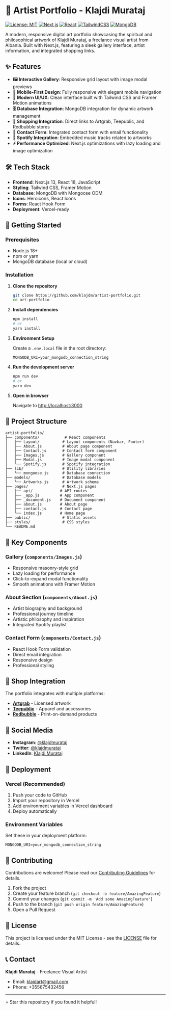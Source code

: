 # 🎨 Artist Portfolio - Klajdi Murataj

[![License: MIT](https://img.shields.io/badge/License-MIT-yellow.svg)](https://opensource.org/licenses/MIT)
[![Next.js](https://img.shields.io/badge/Next.js-13.4.9-blue)](https://nextjs.org/)
[![React](https://img.shields.io/badge/React-18.2.0-blue)](https://reactjs.org/)
[![TailwindCSS](https://img.shields.io/badge/Tailwind-3.3.2-blue)](https://tailwindcss.com/)
[![MongoDB](https://img.shields.io/badge/MongoDB-5.7.0-green)](https://mongodb.com/)

A modern, responsive digital art portfolio showcasing the spiritual and philosophical artwork of Klajdi Murataj, a freelance visual artist from Albania. Built with Next.js, featuring a sleek gallery interface, artist information, and integrated shopping links.

## ✨ Features

- **🖼️ Interactive Gallery**: Responsive grid layout with image modal previews
- **📱 Mobile-First Design**: Fully responsive with elegant mobile navigation
- **🎯 Modern UI/UX**: Clean interface built with Tailwind CSS and Framer Motion animations
- **🗄️ Database Integration**: MongoDB integration for dynamic artwork management
- **🛒 Shopping Integration**: Direct links to Artgrab, Teepublic, and Redbubble stores
- **📧 Contact Form**: Integrated contact form with email functionality
- **🎵 Spotify Integration**: Embedded music tracks related to artworks
- **⚡ Performance Optimized**: Next.js optimizations with lazy loading and image optimization

## 🛠️ Tech Stack

- **Frontend**: Next.js 13, React 18, JavaScript
- **Styling**: Tailwind CSS, Framer Motion
- **Database**: MongoDB with Mongoose ODM
- **Icons**: Heroicons, React Icons
- **Forms**: React Hook Form
- **Deployment**: Vercel-ready

## 🚀 Getting Started

### Prerequisites

- Node.js 18+
- npm or yarn
- MongoDB database (local or cloud)

### Installation

1. **Clone the repository**

   ```bash
   git clone https://github.com/klajdm/artist-portfolio.git
   cd art-portfolio
   ```

2. **Install dependencies**

   ```bash
   npm install
   # or
   yarn install
   ```

3. **Environment Setup**

   Create a `.env.local` file in the root directory:

   ```env
   MONGODB_URI=your_mongodb_connection_string
   ```

4. **Run the development server**

   ```bash
   npm run dev
   # or
   yarn dev
   ```

5. **Open in browser**

   Navigate to [http://localhost:3000](http://localhost:3000)

## 📁 Project Structure

```
artist-portfolio/
├── components/           # React components
│   ├── Layout/          # Layout components (Navbar, Footer)
│   ├── About.js         # About page component
│   ├── Contact.js       # Contact form component
│   ├── Images.js        # Gallery component
│   ├── Modal.js         # Image modal component
│   └── Spotify.js       # Spotify integration
├── lib/                 # Utility libraries
│   └── mongoose.js      # Database connection
├── models/              # Database models
│   └── Artworks.js      # Artwork schema
├── pages/               # Next.js pages
│   ├── api/            # API routes
│   ├── _app.js         # App component
│   ├── _document.js    # Document component
│   ├── about.js        # About page
│   ├── contact.js      # Contact page
│   └── index.js        # Home page
├── public/              # Static assets
├── styles/              # CSS styles
└── README.md
```

## 🎨 Key Components

### Gallery (`components/Images.js`)

- Responsive masonry-style grid
- Lazy loading for performance
- Click-to-expand modal functionality
- Smooth animations with Framer Motion

### About Section (`components/About.js`)

- Artist biography and background
- Professional journey timeline
- Artistic philosophy and inspiration
- Integrated Spotify playlist

### Contact Form (`components/Contact.js`)

- React Hook Form validation
- Direct email integration
- Responsive design
- Professional styling

## 🛒 Shop Integration

The portfolio integrates with multiple platforms:

- **[Artgrab](https://artgrab.co/art/klajdart)** - Licensed artwork
- **[Teepublic](http://tee.pub/lic/7ToRAbSJO5o)** - Apparel and accessories
- **[Redbubble](https://www.redbubble.com/people/klajdart/shop)** - Print-on-demand products

## 📱 Social Media

- **Instagram**: [@klajdmurataj](https://www.instagram.com/klajdmurataj/)
- **Twitter**: [@klajdmurataj](https://twitter.com/klajdmurataj)
- **LinkedIn**: [Klajdi Murataj](https://www.linkedin.com/in/klajdi-murataj-511617285/)

## 🚀 Deployment

### Vercel (Recommended)

1. Push your code to GitHub
2. Import your repository in Vercel
3. Add environment variables in Vercel dashboard
4. Deploy automatically

### Environment Variables

Set these in your deployment platform:

```env
MONGODB_URI=your_mongodb_connection_string
```

## 🤝 Contributing

Contributions are welcome! Please read our [Contributing Guidelines](CONTRIBUTING.md) for details.

1. Fork the project
2. Create your feature branch (`git checkout -b feature/AmazingFeature`)
3. Commit your changes (`git commit -m 'Add some AmazingFeature'`)
4. Push to the branch (`git push origin feature/AmazingFeature`)
5. Open a Pull Request

## 📄 License

This project is licensed under the MIT License - see the [LICENSE](LICENSE) file for details.

## 📞 Contact

**Klajdi Murataj** - Freelance Visual Artist

- Email: klajdart@gmail.com
- Phone: +355675432456

---

⭐ Star this repository if you found it helpful!
